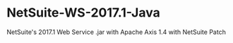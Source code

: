 # NetSuite-WS-2017.1-Java
NetSuite's 2017.1 Web Service .jar with Apache Axis 1.4 with NetSuite Patch
